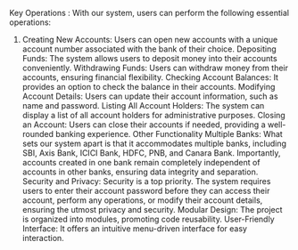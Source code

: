 Key Operations : 
With our system, users can perform the following essential operations:
1) Creating New Accounts: Users can open new accounts with a unique account number
associated with the bank of their choice.
Depositing Funds: The system allows users to deposit money into their accounts conveniently.
Withdrawing Funds: Users can withdraw money from their accounts, ensuring financial
flexibility.
Checking Account Balances: It provides an option to check the balance in their accounts.
Modifying Account Details: Users can update their account information, such as name and
password.
Listing All Account Holders: The system can display a list of all account holders for
administrative purposes.
Closing an Account: Users can close their accounts if needed, providing a well-rounded
banking experience.
Other Functionality
Multiple Banks: What sets our system apart is that it accommodates multiple banks, including
SBI, Axis Bank, ICICI Bank, HDFC, PNB, and Canara Bank. Importantly, accounts created in
one bank remain completely independent of accounts in other banks, ensuring data integrity
and separation.
Security and Privacy: Security is a top priority. The system requires users to enter their
account password before they can access their account, perform any operations, or modify their
account details, ensuring the utmost privacy and security.
Modular Design: The project is organized into modules, promoting code reusability.
User-Friendly Interface: It offers an intuitive menu-driven interface for easy interaction.
